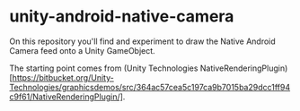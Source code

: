 # unity-android-native-camera

On this repository you'll find and experiment to draw the Native Android Camera feed onto a Unity GameObject.

The starting point comes from (Unity Technologies NativeRenderingPlugin)[https://bitbucket.org/Unity-Technologies/graphicsdemos/src/364ac57cea5c197ca9b7015ba29dcc1ff94c9f61/NativeRenderingPlugin/].

